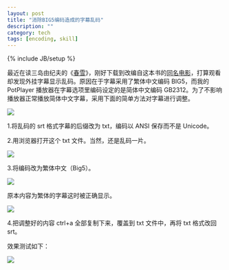 ```yaml
---
layout: post
title: "消除BIG5编码造成的字幕乱码"
description: ""
category: tech
tags: [encoding, skill]
---
```

{% include JB/setup %}

最近在读三岛由纪夫的《[春雪](http://book.douban.com/subject/3987362/ "豆瓣链接")》，刚好下载到改编自这本书的[同名电影](http://movie.douban.com/subject/1478789/ "豆瓣链接")，打算观看却发现外挂字幕显示乱码。原因在于字幕采用了繁体中文编码 BIG5，而我的 PotPlayer 播放器在字幕选项里编码设定的是简体中文编码 GB2312。为了不影响播放器正常播放简体中文字幕，采用下面的简单方法对字幕进行调整。

![](http://farm8.staticflickr.com/7086/7112438069_25958720b1.jpg)

1\.将乱码的 srt 格式字幕的后缀改为 txt，编码以 ANSI 保存而不是 Unicode。

2\.用浏览器打开这个 txt 文件。当然，还是乱码一片。

![](http://farm8.staticflickr.com/7185/6966361144_54be7b6f5e.jpg)

3\.将编码改为繁体中文（Big5）。

![](http://farm8.staticflickr.com/7139/7112437795_bbc263acf5.jpg)

原本内容为繁体的字幕这时被正确显示。

![](http://farm8.staticflickr.com/7048/6966360870_a3a4520c48_z.jpg)

4\.把调整好的内容 ctrl+a 全部复制下来，覆盖到 txt 文件中，再将 txt 格式改回 srt。

效果测试如下：

![](http://farm8.staticflickr.com/7092/6966360684_f324aeacba.jpg)